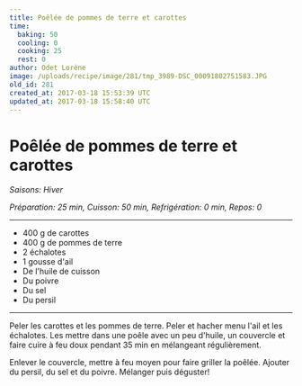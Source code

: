 ```yaml
---
title: Poêlée de pommes de terre et carottes
time:
  baking: 50
  cooling: 0
  cooking: 25
  rest: 0
author: Odet Lorène
image: /uploads/recipe/image/281/tmp_3989-DSC_00091802751583.JPG
old_id: 281
created_at: 2017-03-18 15:53:39 UTC
updated_at: 2017-03-18 15:58:40 UTC
---
```


# Poêlée de pommes de terre et carottes

_Saisons: Hiver_

_Préparation: 25 min, Cuisson: 50 min, Refrigération: 0 min, Repos: 0_

---

- 400 g de carottes
- 400 g de pommes de terre
- 2 échalotes
- 1 gousse d'ail
- De l'huile de cuisson
- Du poivre
- Du sel
- Du persil

---

Peler les carottes et les pommes de terre. Peler et hacher menu l'ail et les échalotes. Les mettre dans une poêle avec un peu d'huile, un couvercle et faire cuire à feu doux pendant 35 min en mélangeant régulièrement.

Enlever le couvercle, mettre à feu moyen pour faire griller la poêlée. Ajouter du persil, du sel et du poivre. Mélanger puis déguster!

